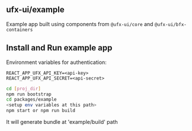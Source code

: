## ufx-ui/example

Example app built using components from `@ufx-ui/core` and `@ufx-ui/bfx-containers`

## Install and Run example app

Environment variables for authentication:

```
REACT_APP_UFX_API_KEY=<api-key>
REACT_APP_UFX_API_SECRET=<api-secret>
```

```bash
cd [proj_dir]
npm run bootstrap
cd packages/example
<setup env variables at this path>
npm start or npm run build
```

It will generate bundle at 'example/build' path
